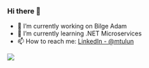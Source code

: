 ### Hi there 👋

- 🔭 I’m currently working on Bilge Adam
- 🌱 I’m currently learning .NET Microservices
- 📫 How to reach me: [LinkedIn - @mtulun](https://www.linkedin.com/in/mtulun/)
<!--
**mtulun/mtulun** is a ✨ _special_ ✨ repository because its `README.md` (this file) appears on your GitHub profile.

Here are some ideas to get you started:


- 👯 I’m looking to collaborate on ...
- 🤔 I’m looking for help with ...
- 💬 Ask me about ...

- 😄 Pronouns: ...
- ⚡ Fun fact: ...
-->
<img src="https://github-readme-stats.vercel.app/api?username=mtulun&&show_icons=true&title_color=ffffff&icon_color=bb2acf&text_color=daf7dc&bg_color=333333"/>

